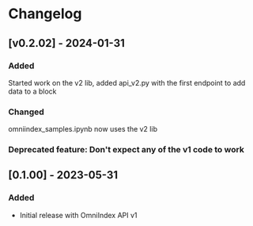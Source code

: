 # Changelog

## [v0.2.02] - 2024-01-31

### Added

Started work on the v2 lib,
added api_v2.py with the first endpoint to add data to a block

### Changed

omniindex_samples.ipynb now uses the v2 lib

### Deprecated feature: Don't expect any of the v1 code to work

## [0.1.00] - 2023-05-31

### Added

- Initial release with OmniIndex API v1
